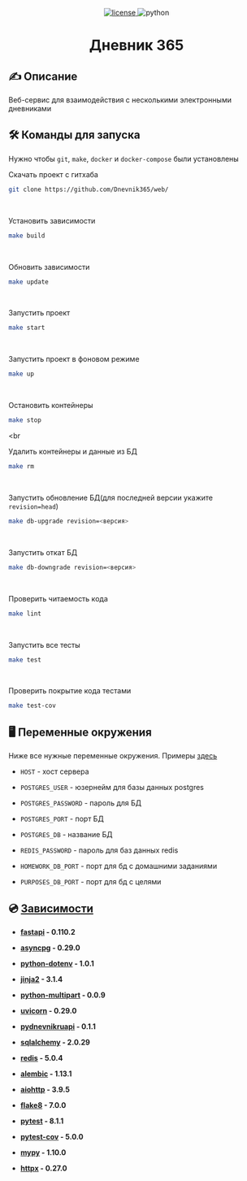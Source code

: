 <p align="center">
    <a href="https://github.com/Dnevnik365/web/blob/dev/LICENSE">
        <img alt="license" src="https://img.shields.io/github/license/Dnevnik365/web?label=License&color=green&style=for-the-badge">
    </a>
    <img alt="python" src="https://img.shields.io/badge/3.12.2-green?color=green&label=Python&style=for-the-badge">
</p>

<h1 align="center">Дневник 365</h1>


## ✍ Описание

Веб-сервис для взаимодействия с несколькими электронными дневниками


## 🛠 Команды для запуска

Нужно чтобы `git`, `make`, `docker` и `docker-compose` были установлены

Скачать проект с гитхаба
```bash
git clone https://github.com/Dnevnik365/web/
```
<br>

Установить зависимости
```bash
make build
```
<br>

Обновить зависимости
```bash
make update
```
<br>

Запустить проект
```bash
make start
```
<br>

Запустить проект в фоновом режиме
```bash
make up
```
<br>

Остановить контейнеры
```bash
make stop
```
<br

Удалить контейнеры и данные из БД
```bash
make rm
```
<br>

Запустить обновление БД(для последней версии укажите `revision=head`)
```bash
make db-upgrade revision=<версия>
```
<br>

Запустить откат БД
```bash
make db-downgrade revision=<версия>
```
<br>

Проверить читаемость кода
```bash
make lint
```
<br>

Запустить все тесты
```bash
make test
```
<br>

Проверить покрытие кода тестами
```bash
make test-cov
```


## 🖥 Переменные окружения

Ниже все нужные переменные окружения. Примеры [здесь](https://github.com/Dnevnik365/web/blob/dev/.env.example)

- `HOST` - хост сервера

- `POSTGRES_USER` - юзернейм для базы данных postgres

- `POSTGRES_PASSWORD` - пароль для БД

- `POSTGRES_PORT` - порт БД

- `POSTGRES_DB` - название БД

- `REDIS_PASSWORD` - пароль для баз данных redis

- `HOMEWORK_DB_PORT` - порт для бд с домашними заданиями

- `PURPOSES_DB_PORT` - порт для бд с целями


## 💿 [Зависимости](https://github.com/Dnevnik365/web/blob/dev/pyproject.toml)

- **[fastapi](https://pypi.prg/project/fastapi) - 0.110.2**

- **[asyncpg](https://pypi.prg/project/asyncpg) - 0.29.0**

- **[python-dotenv](https://pypi.prg/project/python-dotenv) - 1.0.1**

- **[jinja2](https://pypi.prg/project/jinja2) - 3.1.4**

- **[python-multipart](https://pypi.prg/project/pyhton-multipart) - 0.0.9**

- **[uvicorn](https://pypi.prg/project/uvicorn) - 0.29.0**

- **[pydnevnikruapi](https://pypi.prg/project/pydnevnikruapi) - 0.1.1**

- **[sqlalchemy](https://pypi.prg/project/sqlalchemy) - 2.0.29**

- **[redis](https://pypi.prg/project/redis) - 5.0.4**

- **[alembic](https://pypi.prg/project/alembic) - 1.13.1**

- **[aiohttp](https://pypi.prg/project/aiohttp) - 3.9.5**

- **[flake8](https://pypi.prg/project/flake8) - 7.0.0**

- **[pytest](https://pypi.prg/project/pytest) - 8.1.1**

- **[pytest-cov](https://pypi.prg/project/pytest-cov) - 5.0.0**

- **[mypy](https://pypi.prg/project/mypy) - 1.10.0**

- **[httpx](https://pypi.prg/project/httpx) - 0.27.0**

